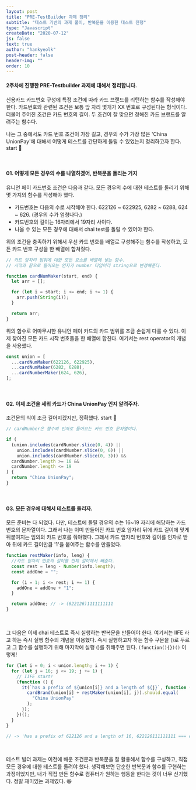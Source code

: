 ```yaml
---
layout: post
title: "PRE-TestBuilder 과제 정리"
subtitle: "테스트 기반의 과제 풀이, 반복문을 이용한 테스트 진행"
type: "Javascript"
createDate: "2020-07-12"
js: false
text: true
author: "hankyeolk"
post-header: false
header-img: ""
order: 10
---
```


#### 2주차에 진행한 PRE-Testbuilder 과제에 대해서 정리합니다.

신용카드 카드번호 구성에 특정 조건에 따라 카드 브랜드를 리턴하는 함수를 작성해야 한다. 카드번호와 관련된 조건은 보통 앞 자리 몇개가 XX 번호로 구성된다는 형식이다. 더불어 주어진 조건은 카드 번호의 길이. 두 조건이 잘 맞으면 정해진 카드 브랜드를 알려주는 함수다.
<br>

나는 그 중에서도 카드 번호 조건이 가장 길고, 경우의 수가 가장 많은 'China UnionPay'에 대해서 어떻게 테스트를 간단하게 돌릴 수 있었는지 정리하고자 한다. start 🚀

<br>

#### 01. 어떻게 모든 경우의 수를 나열하겠어, 반복문을 돌리는 거지

유니언 페이 카드번호 조건은 다음과 같다. 모든 경우의 수에 대한 테스트를 돌리기 위해 몇 가지의 함수를 작성해야 했다.

- 카드번호는 다음의 수로 시작해야 한다. 622126 ~ 622925, 6282 ~ 6288, 624 ~ 626. (경우의 수가 엄청나다.)
- 카드번호의 길이는 16자리에서 19자리 사이다.
- 나올 수 있는 모든 경우에 대해서 chai test를 돌릴 수 있어야 한다.
  <br>

위의 조건을 충족하기 위해서 우선 카드 번호를 배열로 구성해주는 함수를 작성하고, 모든 카드 번호 구성을 한 배열에 합쳐줬다.
<br>

```js
// 카드 앞자리 범위에 대한 모든 요소를 배열에 넣는 함수.
// 시작과 끝으로 들어오는 인자가 number 타입이라 string으로 변경해준다.

function cardNumMaker(start, end) {
  let arr = [];

  for (let i = start; i <= end; i += 1) {
    arr.push(String(i));
  }

  return arr;
}
```

위의 함수로 어마무시한 유니언 페이 카드의 카드 범위를 조금 손쉽게 다룰 수 있다. 이제 찾아진 모든 카드 시작 번호들을 한 배열에 합친다. 여기서는 rest operator의 개념을 사용했다.
<br>

```js
const union = [
  ...cardNumMaker(622126, 622925),
  ...cardNumMaker(6282, 6288),
  ...cardNumberMaker(624, 626),
];
```

<br>

#### 02. 이제 조건을 세워 카드가 China UnionPay 인지 알려주자.

조건문의 식이 조금 길어지겠지만, 정확했다. start 🚀
<br>

```js
// cardNumber은 함수의 인자로 들어오는 카드 번호 문자열이다.

if (
  (union.includes(cardNumber.slice(0, 4)) ||
    union.includes(cardNumber.slice(0, 6)) ||
    union.includes(cardNumber.slice(0, 3))) &&
  cardNumber.length >= 16 &&
  cardNumber.length <= 19
) {
  return "China UnionPay";
}
```

<br>

#### 03. 모든 경우에 대해서 테스트를 돌리자.

모든 준비는 다 되었다. 다만, 테스트에 돌릴 경우의 수는 16~19 자리에 해당하는 카드 번호의 문자열이다. 그래서 나는 이미 만들어진 카드 번호 앞자리 뒤에 카드 길이에 맞게 뒤붙여지는 임의의 카드 번호를 줘야했다. 그래서 카드 앞자리 번호와 길이를 인자로 받아 뒤에 카드 길이만큼 '1'을 붙여주는 함수를 만들었다.
<br>

```js
function restMaker(info, leng) {
  //카드 앞자리 번호의 길이를 전체 길이에서 빼준다.
  const rest = leng - Number(info.length);
  const addOne = "";

  for (i = 1; i <= rest; i += 1) {
    addOne = addOne + "1";
  }

  return addOne; // -> (622126)1111111111
}
```

<br>

그 다음은 이제 chai 테스트로 즉시 실행하는 반복문을 만들어야 한다. 여기서는 IIFE 라고 하는 즉시 실행 함수의 개념을 이용했다. 즉시 실행하고자 하는 함수 구문을 ()로 두르고 그 함수를 실행하기 위해 마지막에 실행 ()를 취해주면 된다. `(function(){})()` 이렇게!
<br>

```js
for (let i = 0; i < union.length; i += 1) {
  for (let j = 16; j <= 19; j += 1) {
    // IIFE start!
    (function () {
      it(`has a prefix of ${union[i]} and a length of ${j}`, function () {
        cardBrand(union[i] + restMaker(union[i], j)).should.equal(
          "China UnionPay"
        );
      });
    })();
  }
}

// -> 'has a prefix of 622126 and a length of 16, 622126111111111 === china unionpay
```

<br>

테스트 빌더 과제는 이전에 배운 조건문과 반복문을 잘 활용해서 함수를 구성하고, 직접 모든 경우에 대한 테스트를 돌려야 했다. 생각해보면 단순한 반복문과 함수를 구현하는 과정이었지만, 내가 직접 만든 함수로 컴퓨터가 원하는 행동을 한다는 것이 너무 신기했다. 정말 재미있는 과제였다. 😆
